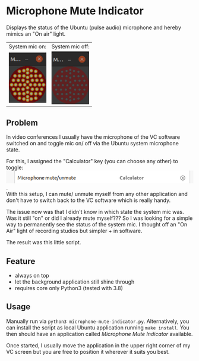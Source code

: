 Microphone Mute Indicator
=========================

Displays the status of the Ubuntu (pulse audio) microphone and hereby mimics
an "On air" light.

<table>
    <tr>
        <td>System mic on:</td>
        <td>System mic off:</td>
    </tr>
    <tr>
        <td><img src="screenshot/mic-on.png"></td>
        <td><img src="screenshot/mic-off.png"></td>
    </tr>
</table>


Problem
------
In video conferences I usually have the microphone of the VC software switched
on and toggle mic on/ off via the Ubuntu system microphone state.

For this, I assigned the "Calculator" key (you can choose any other) to toggle:<br>
![](screenshot/keyboard_shortcut.png). <br>
With this setup, I can mute/ unmute myself from any other application and don't have to switch back to the VC software which is really handy.

The issue now was that I didn't know in which state the system mic was. 
Was it still "on" or did I already mute myself??? So I was looking for a simple way to permanently see the status of the system mic. I thought off an
"On Air" light of recording studios but simpler + in software.

The result was this little script.

Feature
-------
- always on top
- let the background application still shine through
- requires core only Python3 (tested with 3.8)

Usage
-----

Manually run via `python3 microphone-mute-indicator.py`. Alternatively,
you can install the script as local Ubuntu application running `make install`.
You then should have an application called *Microphone Mute Indicator* available.

Once started, I usually move the application in the upper right corner of my VC screen but you are free to position it wherever it suits you best.
